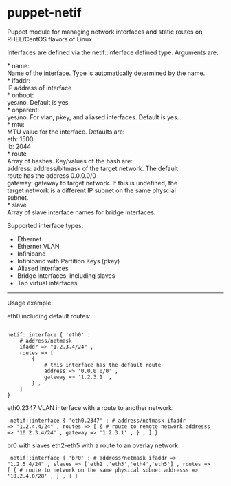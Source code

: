 puppet-netif
============

Puppet module for managing network interfaces and static routes on RHEL/CentOS flavors of Linux

Interfaces are defined via the netif::inferface defined type. Arguments are:
<p>
*  name:<br>
   Name of the interface. Type is automatically determined by the name.<br>
*  ifaddr:   <br>
   IP address of interface <br>
*  onboot:   <br>
   yes/no. Default is yes<br>
*  onparent: <br>
   yes/no. For vlan, pkey, and aliased interfaces. Default is yes.<br>
*   mtu:      <br>
    MTU value for the interface. Defaults are:<br>
    eth: 1500<br>
    ib:  2044<br>
*   route<br>
    Array of hashes. Key/values of the hash are:<br>
    address: address/bitmask of the target network. The default<br>
    route has the address 0.0.0.0/0<br>
    gateway: gateway to target network. If this is undefined, the<br>
    target network is a different IP subnet on the same physcial<br>
    subnet.<br>
*   slave<br>
    Array of slave interface names for bridge interfaces.<br>
<p>

Supported interface types:

* Ethernet
* Ethernet VLAN
* Infiniband
* Infiniband with Partition Keys (pkey)
* Aliased interfaces
* Bridge interfaces, including slaves
* Tap virtual interfaces

----
Usage example:

eth0 including default routes:

<pre><code>
netif::interface { 'eth0' :
    # address/netmask
    ifaddr => "1.2.3.4/24" ,
    routes => [
        {
            # this interface has the default route
            address => '0.0.0.0/0' ,
            gateway => '1.2.3.1' ,
        } ,
    ]
}
</code></pre>

eth0.2347 VLAN interface with a route to another network:

<code><pre>
netif::interface { 'eth0.2347' :
    # address/netmask
    ifaddr => "1.2.4.4/24" ,
    routes => [
        {
            # route to remote network
            addresss => '10.2.3.4/24' ,
            gateway  => '1.2.3.1' ,
        } ,
    ]
}
</code></pre>

br0 with slaves eth2-eth5 with a route to an overlay network:

<code><pre>
netif::interface { 'br0' :
    # address/netmask
    ifaddr => "1.2.5.4/24" ,
    slaves => ['eth2','eth3','eth4','eth5'] ,
    routes => [
        {
            # route to network on the same physical subnet
            addresss => '10.2.4.0/28' ,
        } ,
    ]
}
</code></pre>


